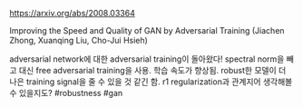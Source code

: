 https://arxiv.org/abs/2008.03364

Improving the Speed and Quality of GAN by Adversarial Training (Jiachen Zhong, Xuanqing Liu, Cho-Jui Hsieh)

adversarial network에 대한 adversarial training이 돌아왔다! spectral norm을 빼고 대신 free adversarial training을 사용. 학습 속도가 향상됨. robust한 모델이 더 나은 training signal을 줄 수 있을 것 같긴 함. r1 regularization과 관계지어 생각해볼 수 있을지도? #robustness #gan